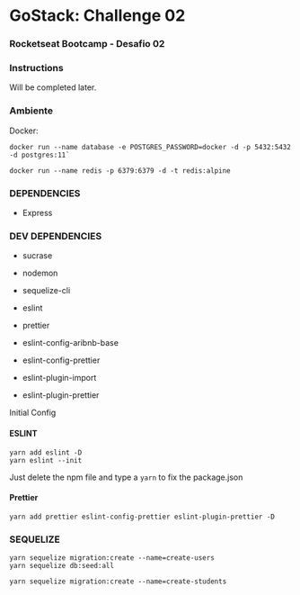 # GoStack: Challenge 02
### Rocketseat Bootcamp - Desafio 02

### Instructions
Will be completed later.

### Ambiente

Docker:
```
docker run --name database -e POSTGRES_PASSWORD=docker -d -p 5432:5432 -d postgres:11`

docker run --name redis -p 6379:6379 -d -t redis:alpine
```

### DEPENDENCIES
- Express

### DEV DEPENDENCIES
- sucrase
- nodemon
- sequelize-cli


- eslint
- prettier
- eslint-config-aribnb-base
- eslint-config-prettier
- eslint-plugin-import
- eslint-plugin-prettier

Initial Config
#### ESLINT
```
yarn add eslint -D
yarn eslint --init
```
Just delete the npm file and type a `yarn` to fix the package.json

#### Prettier
`yarn add prettier eslint-config-prettier eslint-plugin-prettier -D`

### SEQUELIZE

```
yarn sequelize migration:create --name=create-users
yarn sequelize db:seed:all

yarn sequelize migration:create --name=create-students
```
